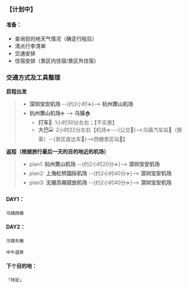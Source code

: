 ### 【计划中】

#### 准备：
*   查询目的地天气情况（确定行程后）
*   清点行李清单
*   交通安排
*   住宿安排（景区内住宿/景区外住宿）

### 交通方式及工具整理
**启程出发**
> * **深圳宝安机场** --{约2小时✈️}--> **杭州萧山机场**
> * **杭州萧山机场✈️** --> **乌镇**🏠
>	* **打车**🚖: 1小时30分左右；【不实惠】
>	* **大巴**🚍: 2小时22分左右【机场✈️---{公交🚌}-->乌镇汽车站🚉（换乘）--{景区直达车🚌}-->西栅景区站🏡】

**返程（根据旅行最后一天的目的地近的机场）**
> * plan1: **杭州萧山机场** --{约2小时20分✈️}--> **深圳宝安机场**
> * plan2: **上海虹桥国际机场** --{约2小时40分✈️}--> **深圳宝安机场**
> * plan3: **无锡苏南硕放机场** --{约2小时40分✈️}--> **深圳宝安机场**


#### **DAY1：**
	乌镇西栅

#### **DAY2：**
	乌镇东栅

	中午退房

#### 下个目的地：
	「待定」


